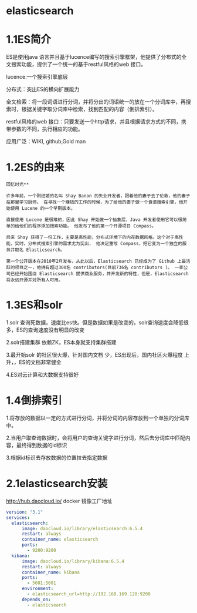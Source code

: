 # elasticsearch

# 1.1ES简介

ES是使用java 语言并且基于lucence编写的搜索引擎框架，他提供了分布式的全文搜索功能，提供了一个统一的基于restful风格的web 接口。

lucence:一个搜索引擎底层

分布式：突出ES的横向扩展能力

全文检索：将一段词语进行分词，并将分出的词语统一的放在一个分词库中，再搜索时，根据关键字取分词库中检索，找到匹配的内容（倒排索引）。

restful风格的web 接口：只要发送一个http请求，并且根据请求方式的不同，携带参数的不同，执行相应的功能。

应用广泛：WIKI, github,Gold man

# 1.2ES的由来

```
回忆时光**

许多年前，一个刚结婚的名叫 Shay Banon 的失业开发者，跟着他的妻子去了伦敦，他的妻子在那里学习厨师。 在寻找一个赚钱的工作的时候，为了给他的妻子做一个食谱搜索引擎，他开始使用 Lucene 的一个早期版本。

直接使用 Lucene 是很难的，因此 Shay 开始做一个抽象层，Java 开发者使用它可以很简单的给他们的程序添加搜索功能。 他发布了他的第一个开源项目 Compass。

后来 Shay 获得了一份工作，主要是高性能，分布式环境下的内存数据网格。这个对于高性能，实时，分布式搜索引擎的需求尤为突出， 他决定重写 Compass，把它变为一个独立的服务并取名 Elasticsearch。

第一个公开版本在2010年2月发布，从此以后，Elasticsearch 已经成为了 Github 上最活跃的项目之一，他拥有超过300名 contributors(目前736名 contributors )。 一家公司已经开始围绕 Elasticsearch 提供商业服务，并开发新的特性，但是，Elasticsearch 将永远开源并对所有人可用。

```

# 1.3ES和solr

1.solr 查询死数据，速度比es快。但是数据如果是改变的，solr查询速度会降低很多，ES的查询速度没有明显的改变

2.solr搭建集群 依赖ZK，ES本身就支持集群搭建

3.最开始solr 的社区很火爆，针对国内文档 少，ES出现后，国内社区火爆程度 上升，，ES的文档非常健全

4.ES对云计算和大数据支持很好

# 1.4倒排索引

1.将存放的数据以一定的方式进行分词，并将分词的内容存放到一个单独的分词库中。

2.当用户取查询数据时，会将用户的查询关键字进行分词，然后去分词库中匹配内容，最终得到数据的id标识

3.根据id标识去存放数据的位置拉去指定数据

# 2.1elasticsearch安装

http://hub.daocloud.io/    docker 镜像工厂地址

```yml
version: "3.1"
services:
  elasticsearch:
      image: daocloud.io/library/elasticsearch:6.5.4
      restart: always
      container_name: elasticsearch
      ports:
        - 9200:9200
  kibana:
      image: daocloud.io/library/kibana:6.5.4
      restart: always
      container_name: kibana
      ports:
        - 5601:5601
      environment:
        - elasticsearch_url=http://192.168.169.128:9200
      depends_on:
        - elasticsearch
```
